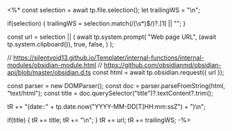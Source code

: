 <%*
const selection = await tp.file.selection();
let trailingWS = "\n";

if(selection) {
	trailingWS = selection.match(/(\s*)$/)?.[1] || "";
}

const url = selection || (
	await tp.system.prompt(
		"Web page URL",
		(await tp.system.clipboard()),
		true,
		false,
	)
);

// https://silentvoid13.github.io/Templater/internal-functions/internal-modules/obsidian-module.html
// https://github.com/obsidianmd/obsidian-api/blob/master/obsidian.d.ts
const html = await tp.obsidian.request({ url });

const parser = new DOMParser();
const doc = parser.parseFromString(html, "text/html");
const title = doc.querySelector("title")?.textContent?.trim();

tR += "(date::" + tp.date.now("YYYY-MM-DD[T]HH:mm:ssZ") + ")\n";

if(title) {
	tR += title;
	tR += "\n";
}
tR += url;
tR += trailingWS;
-%>
